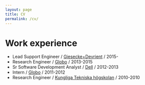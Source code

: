 ```yaml
---
layout: page
title: CV
permalink: /cv/
---
```


Work experience
===============

- Lead Support Engineer / [Giesecke+Devrient](https://www.gi-de.com) / 2015-
- Research Engineer / [Globo](https://redeglobo.globo.com) / 2013-2015
- Sr Software Development Analyst / [Dell](https://www.dell.com.br) / 2012-2013
- Intern / [Globo](https://redeglobo.globo.com) / 2011-2012
- Research Engineer / [Kungliga Tekniska högskolan](https://www.kth.se) / 2010-2010
